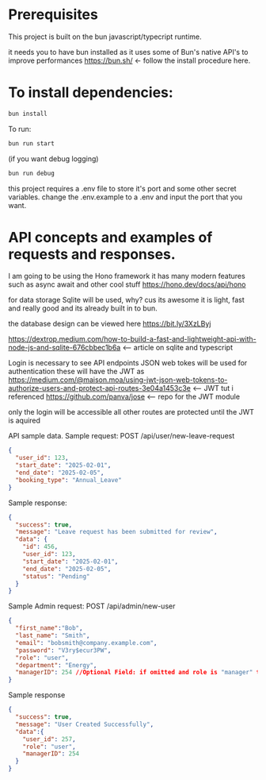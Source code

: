 # Prerequisites
This project is built on the bun javascript/typecript runtime. 

it needs you to have bun installed as it uses some of Bun's native API's to improve performances
https://bun.sh/ <- follow the install procedure here.


# To install dependencies:

```bash
bun install
```

To run:

```bash
bun run start
```
(if you want debug logging)

```bash
bun run debug
```

this project requires a .env file to store it's port and some other secret variables. change the .env.example to a .env and input the port that you want.

# API concepts and examples of requests and responses.
I am going to be using the Hono framework it has many modern features such as async await and other cool stuff
https://hono.dev/docs/api/hono

for data storage Sqlite will be used, why? cus its awesome it is light, fast and really good and its already built in to bun.

the database design can be viewed here https://bit.ly/3XzLByj

https://dextrop.medium.com/how-to-build-a-fast-and-lightweight-api-with-node-js-and-sqlite-676cbbec1b6a <-- article on sqlite and typescript

Login is necessary to see API endpoints
JSON web tokes will be used for authentication these will have the JWT as 
https://medium.com/@maison.moa/using-jwt-json-web-tokens-to-authorize-users-and-protect-api-routes-3e04a1453c3e  <-- JWT tut i referenced
https://github.com/panva/jose <-- repo for the JWT module  

only the login will be accessible all other routes are protected until the JWT is aquired



API sample data.
Sample request: POST /api/user/new-leave-request
```JSON
{
  "user_id": 123, 
  "start_date": "2025-02-01", 
  "end_date": "2025-02-05",
  "booking_type": "Annual_Leave" 
}
```
Sample response:
```JSON
{
  "success": true,
  "message": "Leave request has been submitted for review",
  "data": {
    "id": 456,
    "user_id": 123,
    "start_date": "2025-02-01",
    "end_date": "2025-02-05",
    "status": "Pending"
  }
}
```

Sample Admin request: POST /api/admin/new-user
```JSON
{
  "first_name":"Bob",
  "last_name": "Smith",
  "email": "bobsmith@company.example.com",
  "password": "V3ry$ecur3PW",
  "role": "user",
  "department": "Energy",
  "managerID": 254 //Optional Field: if omitted and role is "manager" then the user will be marked to manage themselves otherwise it will return an error
}

```
Sample response
```JSON
{
  "success": true,
  "message": "User Created Successfully",
  "data":{
    "user_id": 257,
    "role": "user",
    "managerID": 254
  }
}
```